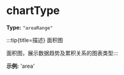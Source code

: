 # chartType

**Type:** `"areaRange"`

:::tip{title=描述}
面积图



面积图，展示数据趋势及累积关系的图表类型:::


 

**示例:**
'area'


 


